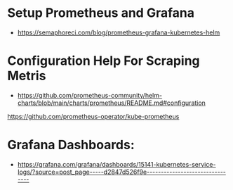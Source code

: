 


# Setup Prometheus and Grafana
* https://semaphoreci.com/blog/prometheus-grafana-kubernetes-helm

# Configuration Help For Scraping Metris
* https://github.com/prometheus-community/helm-charts/blob/main/charts/prometheus/README.md#configuration

https://github.com/prometheus-operator/kube-prometheus


# Grafana Dashboards:
* https://grafana.com/grafana/dashboards/15141-kubernetes-service-logs/?source=post_page-----d2847d526f9e--------------------------------